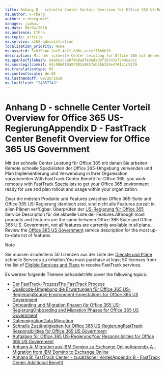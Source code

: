```yaml
---
title: Anhang D - schnelle Center Vorteil Overview for Office 365 US-Regierung
ms.author: v-rberg
author: v-rberg-msft
manager: jimmuir
ms.date: 09/04/2018
ms.audience: ITPro
ms.topic: article
ms.service: o365-administration
localization_priority: None
ms.assetid: 5c619c4e-2ac5-4c2f-8d8c-acccff3b9b20
description: Mit der schnelle Center Leistung für Office 365 mit denen Sie arbeiten Remote schnelle Spezialisten der Office 365-Umgebung verwenden und Plan Implementierung und Verwendung in Ihrer Organisation vorzubereiten.
ms.openlocfilehash: 8e866c57ebf4b9a8fededad0f307435f2445e3cc
ms.sourcegitcommit: 04c086418a97082a88b7ab85b284e4741c1c9139
ms.translationtype: MT
ms.contentlocale: de-DE
ms.lasthandoff: 09/20/2018
ms.locfileid: "24057749"
---
```

# <a name="appendix-d---fasttrack-center-benefit-overview-for-office-365-us-government"></a><span data-ttu-id="f2ec0-103">Anhang D - schnelle Center Vorteil Overview for Office 365 US-Regierung</span><span class="sxs-lookup"><span data-stu-id="f2ec0-103">Appendix D - FastTrack Center Benefit Overview for Office 365 US Government</span></span>

<span data-ttu-id="f2ec0-104">Mit der schnelle Center Leistung für Office 365 mit denen Sie arbeiten Remote schnelle Spezialisten der Office 365-Umgebung verwenden und Plan Implementierung und Verwendung in Ihrer Organisation vorzubereiten.</span><span class="sxs-lookup"><span data-stu-id="f2ec0-104">With FastTrack Center Benefit for Office 365, you work remotely with FastTrack Specialists to get your Office 365 environment ready for use and plan rollout and usage within your organization.</span></span> 
  
<span data-ttu-id="f2ec0-p101">Zwar die meisten Produkte und Features zwischen Office 365-Suite und Office 365 US-Regierung identisch sind, sind nicht alle Features zurzeit in allen Plänen verfügbar. Überprüfen der [US-Regierung für Office 365](https://aka.ms/aboutgovcloud) Service Description für die aktuelle Liste der Features.</span><span class="sxs-lookup"><span data-stu-id="f2ec0-p101">Although most products and features are the same between Office 365 Suite and Office 365 U.S. Government, not all features are currently available in all plans. Review the [Office 365 US Government](https://aka.ms/aboutgovcloud) service description for the most up-to-date list of features.</span></span>

> [!NOTE]
><span data-ttu-id="f2ec0-107">Sie müssen mindestens 50 Lizenzen aus der Liste der [Dienste und Pläne](eligible-services-and-plans.md) schnelle Services zu erhalten.</span><span class="sxs-lookup"><span data-stu-id="f2ec0-107">You must purchase at least 50 licenses from the list of [Eligible Services and Plans](eligible-services-and-plans.md) to receive FastTrack services.</span></span>  

<span data-ttu-id="f2ec0-108">Es werden folgende Themen behandelt:</span><span class="sxs-lookup"><span data-stu-id="f2ec0-108">We cover the following topics:</span></span>
- [<span data-ttu-id="f2ec0-109">Der FastTrack-Prozess</span><span class="sxs-lookup"><span data-stu-id="f2ec0-109">The FastTrack Process</span></span>](fasttrack-process.md) 
- [<span data-ttu-id="f2ec0-110">Quellcode-Umgebung die Erwartungen für Office 365 US-Regierung</span><span class="sxs-lookup"><span data-stu-id="f2ec0-110">Source Environment Expectations for Office 365 US Government</span></span>](US-Gov-appendix-source-environment-expectations.md)   
- [<span data-ttu-id="f2ec0-111">Onboarding und Migration Phasen für Office 365 US-Regierung</span><span class="sxs-lookup"><span data-stu-id="f2ec0-111">Onboarding and Migration Phases for Office 365 US Government</span></span>](US-Gov-appendix-onboarding-and-migration.md)
- [<span data-ttu-id="f2ec0-112">Datenmigration</span><span class="sxs-lookup"><span data-stu-id="f2ec0-112">Data Migration</span></span>](data-migration.md)    
- [<span data-ttu-id="f2ec0-113">Schnelle Zuständigkeiten für Office 365 US-Regierung</span><span class="sxs-lookup"><span data-stu-id="f2ec0-113">FastTrack Responsibilities for Office 365 US Government</span></span>](US-Gov-appendix-fasttrack-responsibilities.md)   
- [<span data-ttu-id="f2ec0-114">Aufgaben für Office 365 US-Regierung</span><span class="sxs-lookup"><span data-stu-id="f2ec0-114">Your Responsibilities for Office 365 US Government</span></span>](US-Gov-appendix-your-responsibilities.md) 
- [<span data-ttu-id="f2ec0-115">Anhang A: Migration aus IBM Domino zu Exchange Online</span><span class="sxs-lookup"><span data-stu-id="f2ec0-115">Appendix A - Migration from IBM Domino to Exchange Online</span></span>](from-ibm-domino-to-exchange-online.md)   
- [<span data-ttu-id="f2ec0-116">Anhang B: FastTrack Center - zusätzlicher Vorteil</span><span class="sxs-lookup"><span data-stu-id="f2ec0-116">Appendix B - FastTrack Center Additional Benefit</span></span>](fasttrack-additional-benefits.md)


